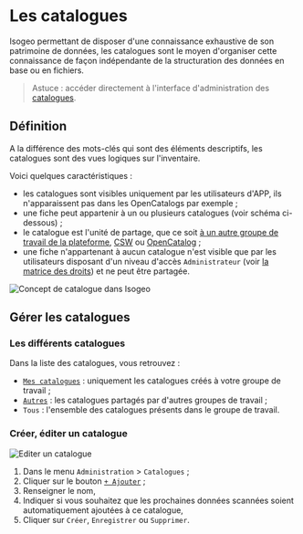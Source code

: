 # Les catalogues

Isogeo permettant de disposer d'une connaissance exhaustive de son patrimoine de données, les catalogues sont le moyen d'organiser cette connaissance de façon indépendante de la structuration des données en base ou en fichiers.

> Astuce : accéder directement à l'interface d'administration des [catalogues](https://app.isogeo.com/admin/catalogs).

## Définition

A la différence des mots-clés qui sont des éléments descriptifs, les catalogues sont des vues logiques sur l'inventaire.

Voici quelques caractéristiques :
* les catalogues sont visibles uniquement par les utilisateurs d'APP, ils n'apparaissent pas dans les OpenCatalogs par exemple ;
* une fiche peut appartenir à un ou plusieurs catalogues (voir schéma ci-dessous) ;
* le catalogue est l'unité de partage, que ce soit [à un autre groupe de travail de la plateforme](/fr/features/publish/share_platform.html), [CSW](/fr/features/publish/csw_server.html) ou [OpenCatalog](/fr/features/publish/share_opencatalog.html) ;
* une fiche n'appartenant à aucun catalogue n'est visible que par les utilisateurs disposant d'un niveau d'accès `Administrateur` (voir [la matrice des droits](/fr/features/admin/users.html#droits-de-chaque-profil)) et ne peut être partagée.

![Concept de catalogue dans Isogeo](/images/adm_catalog_principles.png "Une donnée peut appartenir à un ou plusieurs catalogues")

## Gérer les catalogues

### Les différents catalogues

Dans la liste des catalogues, vous retrouvez :
* [`Mes catalogues`](https://app.isogeo.com/admin/catalogs/owned) : uniquement les catalogues créés à votre groupe de travail ;
* [`Autres`](https://app.isogeo.com/admin/catalogs/shared) : les catalogues partagés par d'autres groupes de travail ;
* `Tous` : l'ensemble des catalogues présents dans le groupe de travail.

### Créer, éditer un catalogue

![Editer un catalogue](fr/images/adm_catalog_new.png "Ajouter, éditer un catalogue dans Isogeo")

1.	Dans le menu `Administration` > `Catalogues` ;
2.	Cliquer sur le bouton [`+ Ajouter`](https://app.isogeo.com/admin/catalogs/new) ;
3.	Renseigner le nom,
4.	Indiquer si vous souhaitez que les prochaines données scannées soient automatiquement ajoutées à ce catalogue,
5.	Cliquer sur `Créer`, `Enregistrer` ou `Supprimer`.
